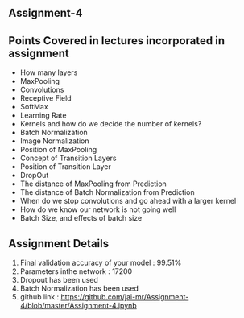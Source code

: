 ## Assignment-4
## Points Covered in lectures incorporated in assignment
* How many layers
* MaxPooling
* Convolutions
* Receptive Field
* SoftMax
* Learning Rate
* Kernels and how do we decide the number of kernels?
* Batch Normalization
* Image Normalization
* Position of MaxPooling
* Concept of Transition Layers
* Position of Transition Layer
* DropOut
* The distance of MaxPooling from Prediction
* The distance of Batch Normalization from Prediction
* When do we stop convolutions and go ahead with a larger kernel
* How do we know our network is not going well
* Batch Size, and effects of batch size
## Assignment Details
1. Final validation accuracy of your model : 99.51%
2. Parameters inthe network : 17200
3. Dropout has been used
4. Batch Normalization has been used
5. github link : https://github.com/jai-mr/Assignment-4/blob/master/Assignment-4.ipynb
